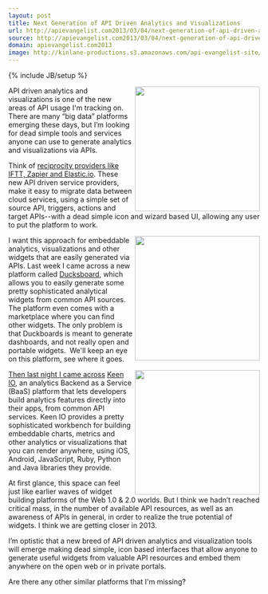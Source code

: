 ```yaml
---
layout: post
title: Next Generation of API Driven Analytics and Visualizations
url: http://apievangelist.com2013/03/04/next-generation-of-api-driven-analytics-and-visualizations/
source: http://apievangelist.com2013/03/04/next-generation-of-api-driven-analytics-and-visualizations/
domain: apievangelist.com2013
image: http://kinlane-productions.s3.amazonaws.com/api-evangelist-site/blog/api-analytics.png
---
```

{% include JB/setup %}<p>
     <img src="https://s3.amazonaws.com/kinlane-productions/api-analytics/api-analytics.png"  width="250" align="right" />
</p>
<p>
     API driven analytics and visualizations is one of the new areas of API usage I'm tracking on. There are many “big data” platforms emerging these days, but I’m looking for dead simple tools and services anyone can use to generate analytics and visualizations via APIs.
</p>
<p>
     Think of <a href="/trends/reciprocity.php">reciprocity providers like IFTT, Zapier and Elastic.io</a>. These new API driven service providers, make it easy to migrate data between cloud services, using a simple set of source API, triggers, actions and target APIs--with a dead simple icon and wizard based UI, allowing any user to put the platform to work.
</p>
<p>
     <a title="Ducksboard" href="http://ducksboard.com/" target="_blank"><img src="https://s3.amazonaws.com/kinlane-productions/api-analytics/ducksboard-logo.png"  width="250" align="right" /></a>
</p>
<p>
     I want this approach for embeddable analytics, visualizations and other widgets that are easily generated via APIs. Last week I came across a new platform called <a href="http://ducksboard.com/">Ducksboard</a>, which allows you to easily generate some pretty sophisticated analytical widgets from common API sources. The platform even comes with a marketplace where you can find other widgets. The only problem is that Duckboards is meant to generate dashboards, and not really open and portable widgets.  We'll keep an eye on this platform, see where it goes.
</p>
<p>
     <a title="Keen IO" href="https://keen.io/" target="_blank"><img src="https://s3.amazonaws.com/kinlane-productions/api-analytics/keen-io-logo.png"  width="250" align="right" /></a>
</p>
<p>
     <a title="Ducksboard" href="http://ducksboard.com/" target="_blank">Then last night I came across</a> <a title="Keen IO" href="https://keen.io/" target="_blank">Keen IO</a>, an analytics Backend as a Service (BaaS) platform that lets developers build analytics features directly into their apps, from common API services. Keen IO provides a pretty sophisticated workbench for building embeddable charts, metrics and other analytics or visualizations that you can render anywhere, using iOS, Android, JavaScript, Ruby, Python and Java libraries they provide.
</p>
<p>
     At first glance, this space can feel just like earlier waves of widget building platforms of the Web 1.0 &amp; 2.0 worlds. But I think we hadn’t reached critical mass, in the number of available API resources, as well as an awareness of APIs in general, in order to realize the true potential of widgets. I think we are getting closer in 2013.
</p>
<p>
     I’m optistic that a new breed of API driven analytics and visualization tools will emerge making dead simple, icon based interfaces that allow anyone to generate useful widgets from valuable API resources and embed them anywhere on the open web or in private portals.
</p>
<p>
     Are there any other similar platforms that I'm missing?
</p>
